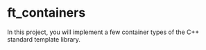 # ft_containers
In this project, you will implement a few container types of the C++ standard template library.
